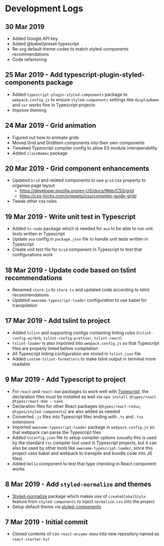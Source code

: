 # Development Logs

## 30 Mar 2019
* Added Google API key
* Added @babel/preset-typescript
* Re-org default theme codes to match styled-components recommendations
* Code refactoring

## 25 Mar 2019 - Add typescript-plugin-styled-components package

* Added `typescript-plugin-styled-components` package to `webpack.config.js` to ensure `styled-components` settings like `displayName` and `ssr` works fine in Typescript projects
* Improve theming

## 24 Mar 2019 - Grid animation

* Figured out how to animate grids
* Moved Grid and GridItem components into their own components
* Tweaked Typescript compiler config to allow ES module interoperability
* Added `classNames` package

## 20 Mar 2019 - Grid component enhancements

* Updated `Grid` and related components to use `grid` css property to organise page layout
  * https://developer.mozilla.org/en-US/docs/Web/CSS/grid
  * https://css-tricks.com/snippets/css/complete-guide-grid/
* Tweak other css rules

## 19 Mar 2019 - Write unit test in Typescript

* Added `ts-node` package which is needed for `ava` to be able to run unit tests written in Typescript
* Update `ava` config in `package.json` file to handle unit tests written in Typescript
* Create unit test file for `Grid` component in Typescript to test that configurations work

## 18 Mar 2019 - Update code based on tslint recommendations

* Renamed `store.js` to `store.ts` and updated code according to tslint recommendations
* Updated `awesome-typescript-loader` configuration to use babel for transpilation

## 17 Mar 2019 - Add tslint to project

* Added `tslint` and supporting configs containing linting rules (`tslint-config-airbnb`, `tslint-config-prettier`, `tslint-react`)
* `tslint-loader` is also imported into `webpack.config.js` so that Typescript files are properly linted before compilation
* All Typescript linting configuration are stored in `tslint.json` file
* Added `custom-tslint-formatters` to make tslint output in terminal more readable

## 9 Mar 2019 - Add Typescript to project

* For `react` and `react-dom` packages to work well with [Typescript](https://www.typescriptlang.org/docs/handbook/react-&-webpack.html), the declaration files must be installed as well via `npm install @types/react @types/react-dom --save`
* Declaration files for other React packages (`@types/react-redux`, `@types/styled-components`) are also added as needed
* Converted `.js` files into Typescript files ending with `.ts` and `.tsx` extensions
* Imported `awesome-typescript-loader` package in `webpack.config.js` so that webpack can parse the Typescript files
* Added `tsconfig.json` file to setup compiler options (usually this is used by the standard `tsc` compiler tool used in Typescript projects, but it can also be used by other tools like `awesome-typescript-loader`, since this project uses babel and webpack to transpile and bundle code into JS files)
* Added `Hello` component to test that type checking in React component works

## 8 Mar 2019 - Add `styled-normalize` and themes

* [Styled-normalize](https://www.npmjs.com/package/styled-normalize) package which makes use of `createGlobalStyle` feature from `styled-components` to inject `normalize.css` into the project
* Setup default theme via [styled-components](https://www.styled-components.com/docs/advanced#theming)

## 7 Mar 2019 - Initial commit

* Cloned contents of `tdd-react-enzyme-demo` into new repository named as `react-starter-kit`
